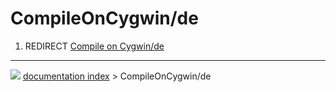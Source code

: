 # CompileOnCygwin/de
1.  REDIRECT [Compile on Cygwin/de](Compile_on_Cygwin/de.md)



---
![](images/Right_arrow.png) [documentation index](../README.md) > CompileOnCygwin/de
